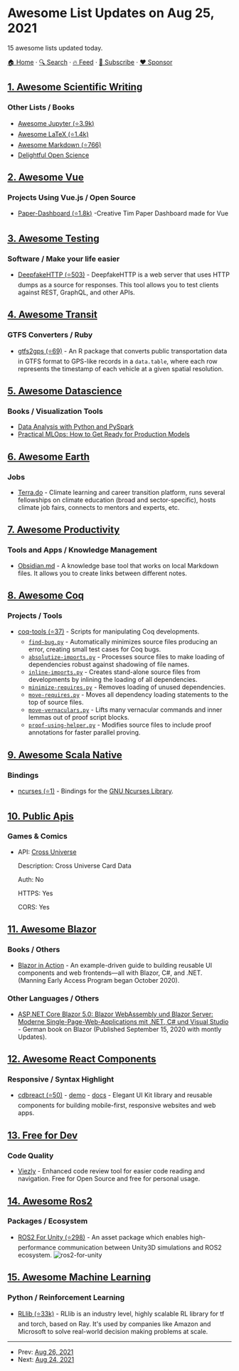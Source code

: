 # Awesome List Updates on Aug 25, 2021

15 awesome lists updated today.

[🏠 Home](/README.md) · [🔍 Search](https://www.trackawesomelist.com/search/) · [🔥 Feed](https://www.trackawesomelist.com/rss.xml) · [📮 Subscribe](https://trackawesomelist.us17.list-manage.com/subscribe?u=d2f0117aa829c83a63ec63c2f&id=36a103854c) · [❤️  Sponsor](https://github.com/sponsors/theowenyoung)



## [1. Awesome Scientific Writing](/content/writing-resources/awesome-scientific-writing/README.md)

### Other Lists / Books

*   [Awesome Jupyter (⭐3.9k)](https://github.com/markusschanta/awesome-jupyter/#renderingpublishingconversion)
*   [Awesome LaTeX (⭐1.4k)](https://github.com/egeerardyn/awesome-LaTeX/#readme)
*   [Awesome Markdown (⭐766)](https://github.com/BubuAnabelas/awesome-markdown/#readme)
*   [Delightful Open Science](https://codeberg.org/teaserbot-labs/delightful-open-science)

## [2. Awesome Vue](/content/vuejs/awesome-vue/README.md)

### Projects Using Vue.js / Open Source

*   [Paper-Dashboard (⭐1.8k)](https://github.com/creativetimofficial/vue-paper-dashboard) -Creative Tim Paper Dashboard made for Vue

## [3. Awesome Testing](/content/TheJambo/awesome-testing/README.md)

### Software / Make your life easier

*   [DeepfakeHTTP (⭐503)](https://github.com/xnbox/DeepfakeHTTP) - DeepfakeHTTP is a web server that uses HTTP dumps as a source for responses. This tool allows you to test clients against REST, GraphQL, and other APIs.

## [4. Awesome Transit](/content/CUTR-at-USF/awesome-transit/README.md)

### GTFS Converters / Ruby

*   [gtfs2gps (⭐69)](https://github.com/ipeaGIT/gtfs2gps) - An R package that converts public transportation data in GTFS format to GPS-like records in a `data.table`, where each row represents the timestamp of each vehicle at a given spatial resolution.

## [5. Awesome Datascience](/content/academic/awesome-datascience/README.md)

### Books / Visualization Tools

*   [Data Analysis with Python and PySpark](https://www.manning.com/books/data-analysis-with-python-and-pyspark)
*   [Practical MLOps: How to Get Ready for Production Models](https://valohai.com/mlops-ebook/)

## [6. Awesome Earth](/content/philsturgeon/awesome-earth/README.md)

### Jobs

*   [Terra.do](https://www.terra.do) - Climate learning and career transition platform, runs several fellowships on climate education (broad and sector-specific), hosts climate job fairs, connects to mentors and experts, etc.

## [7. Awesome Productivity](/content/jyguyomarch/awesome-productivity/README.md)

### Tools and Apps / Knowledge Management

*   [Obsidian.md](https://obsidian.md/) - A knowledge base tool that works on local Markdown files. It allows you to create links between different notes.

## [8. Awesome Coq](/content/coq-community/awesome-coq/README.md)

### Projects / Tools

*   [coq-tools (⭐37)](https://github.com/JasonGross/coq-tools) - Scripts for manipulating Coq developments.
    *   [`find-bug.py`](https://github.com/JasonGross/coq-tools/blob/master/find-bug.py) - Automatically minimizes source files producing an error, creating small test cases for Coq bugs.
    *   [`absolutize-imports.py`](https://github.com/JasonGross/coq-tools/blob/master/absolutize-imports.py) - Processes source files to make loading of dependencies robust against shadowing of file names.
    *   [`inline-imports.py`](https://github.com/JasonGross/coq-tools/blob/master/inline-imports.py) - Creates stand-alone source files from developments by inlining the loading of all dependencies.
    *   [`minimize-requires.py`](https://github.com/JasonGross/coq-tools/blob/master/minimize-requires.py) - Removes loading of unused dependencies.
    *   [`move-requires.py`](https://github.com/JasonGross/coq-tools/blob/master/move-requires.py) - Moves all dependency loading statements to the top of source files.
    *   [`move-vernaculars.py`](https://github.com/JasonGross/coq-tools/blob/master/move-vernaculars.py) - Lifts many vernacular commands and inner lemmas out of proof script blocks.
    *   [`proof-using-helper.py`](https://github.com/JasonGross/coq-tools/blob/master/proof-using-helper.py) - Modifies source files to include proof annotations for faster parallel proving.

## [9. Awesome Scala Native](/content/tindzk/awesome-scala-native/README.md)

### Bindings

*   [ncurses (⭐1)](https://github.com/edadma/ncurses) - Bindings for the [GNU Ncurses Library](https://www.gnu.org/software/ncurses/).

## [10. Public Apis](/content/public-apis/public-apis/README.md)

### Games & Comics

- API: [Cross Universe](https://crossuniverse.psychpsyo.com/apiDocs.html)

  Description: Cross Universe Card Data

  Auth: No

  HTTPS: Yes

  CORS: Yes



## [11. Awesome Blazor](/content/AdrienTorris/awesome-blazor/README.md)

### Books / Others

*   [Blazor in Action](https://www.manning.com/books/blazor-in-action) - An example-driven guide to building reusable UI components and web frontends—all with Blazor, C#, and .NET. (Manning Early Access Program began October 2020).

### Other Languages / Others

*   [ASP.NET Core Blazor 5.0: Blazor WebAssembly und Blazor Server: Moderne Single-Page-Web-Applications mit .NET, C# und Visual Studio](https://www.amazon.de/exec/obidos/ASIN/393427935X/itvisions-21) - German book on Blazor (Published September 15, 2020 with montly Updates).

## [12. Awesome React Components](/content/brillout/awesome-react-components/README.md)

### Responsive / Syntax Highlight

*   [cdbreact (⭐50)](https://github.com/Devwares-Team/cdbreact) - [demo](https://www.devwares.com/product/contrast) - [docs](https://www.devwares.com/docs/contrast/react/index) - Elegant UI Kit library and reusable components for building mobile-first, responsive websites and web apps.

## [13. Free for Dev](/content/ripienaar/free-for-dev/README.md)

### Code Quality

*   [Viezly](https://viezly.com/) - Enhanced code review tool for easier code reading and navigation. Free for Open Source and free for personal usage.

## [14. Awesome Ros2](/content/fkromer/awesome-ros2/README.md)

### Packages / Ecosystem

*   [ROS2 For Unity (⭐298)](https://github.com/RobotecAI/ros2-for-unity) - An asset package which enables high-performance communication between Unity3D simulations and ROS2 ecosystem. ![ros2-for-unity](https://img.shields.io/github/stars/RobotecAI/ros2-for-unity.svg)

## [15. Awesome Machine Learning](/content/josephmisiti/awesome-machine-learning/README.md)

### Python / Reinforcement Learning

*   [RLlib (⭐33k)](https://github.com/ray-project/ray) - RLlib is an industry level, highly scalable RL library for tf and torch, based on Ray. It's used by companies like Amazon and Microsoft to solve real-world decision making problems at scale.

---

- Prev: [Aug 26, 2021](/content/2021/08/26/README.md)
- Next: [Aug 24, 2021](/content/2021/08/24/README.md)